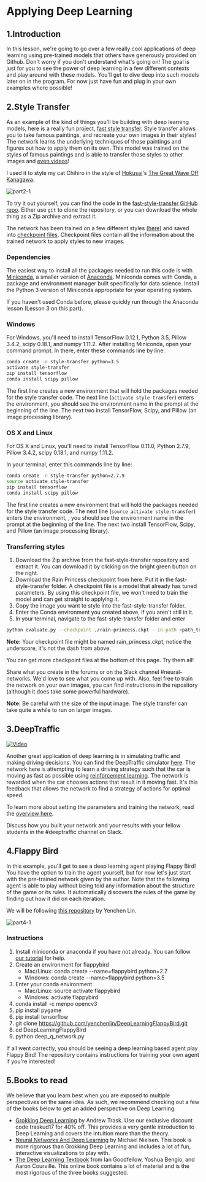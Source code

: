 # Applying Deep Learning

## 1.Introduction

In this lesson, we're going to go over a few really cool applications of deep learning using pre-trained models that 
others have generously provided on Github. Don't worry if you don't understand what's going on! The goal is just for 
you to see the power of deep learning in a few different contexts and play around with these models. You'll get to dive 
deep into such models later on in the program. For now just have fun and plug in your own examples where possible!

## 2.Style Transfer

As an example of the kind of things you'll be building with deep learning models, here is a really fun project, 
[fast style transfer](https://github.com/lengstrom/fast-style-transfer). Style transfer allows you to take famous 
paintings, and recreate your own images in their styles! The network learns the underlying techniques of those paintings 
and figures out how to apply them on its own. This model was trained on the styles of famous paintings and is able to 
transfer those styles to other images and [even videos](https://www.youtube.com/watch?v=xVJwwWQlQ1o)!

I used it to style my cat Chihiro in the style of [Hokusai](https://en.wikipedia.org/wiki/Hokusai)'s 
[The Great Wave Off Kanagawa](https://en.wikipedia.org/wiki/The_Great_Wave_off_Kanagawa).

![part2-1](readme/part2-1.png)

To try it out yourself, you can find the code in the [fast-style-transfer GitHub repo](https://github.com/lengstrom/fast-style-transfer). 
Either use `git` to clone the repository, or you can download the whole thing as a Zip archive and extract it.

The network has been trained on a few different styles ([here](https://github.com/lengstrom/fast-style-transfer/tree/master/examples/style)) 
and saved into [checkpoint files](https://drive.google.com/drive/folders/0B9jhaT37ydSyRk9UX0wwX3BpMzQ). Checkpoint 
files contain all the information about the trained network to apply styles to new images.

### Dependencies

The easiest way to install all the packages needed to run this code is with [Miniconda](http://conda.pydata.org/miniconda.html), 
a smaller version of [Anaconda](https://www.continuum.io/downloads). Miniconda comes with Conda, a package and 
environment manager built specifically for data science. Install the Python 3 version of Miniconda appropriate for your 
operating system.

If you haven't used Conda before, please quickly run through the Anaconda lesson (Lesson 3 on this part).

### Windows

For Windows, you'll need to install TensorFlow 0.12.1, Python 3.5, Pillow 3.4.2, scipy 0.18.1, and numpy 1.11.2. After 
installing Miniconda, open your command prompt. In there, enter these commands line by line:

```bash
conda create -n style-transfer python=3.5
activate style-transfer
pip install tensorflow
conda install scipy pillow
```

The first line creates a new environment that will hold the packages needed for the style transfer code. The next line 
(`activate style-transfer`) enters the environment, you should see the environment name in the prompt at the beginning 
of the line. The next two install TensorFlow, Scipy, and Pillow (an image processing library).

### OS X and Linux

For OS X and Linux, you'll need to install TensorFlow 0.11.0, Python 2.7.9, Pillow 3.4.2, scipy 0.18.1, and numpy 1.11.2.

In your terminal, enter this commands line by line:

```bash
conda create -n style-transfer python=2.7.9
source activate style-transfer
pip install tensorflow
conda install scipy pillow
```

The first line creates a new environment that will hold the packages needed for the style transfer code. The next line 
(`source activate style-transfer`) enters the environment, , you should see the environment name in the prompt at the 
beginning of the line. The next two install TensorFlow, Scipy, and Pillow (an image processing library).

### Transferring styles
 1. Download the Zip archive from the fast-style-transfer repository and extract it. You can download it by clicking on 
 the bright green button on the right.
 1. Download the Rain Princess checkpoint from here. Put it in the fast-style-transfer folder. A checkpoint file is a 
 model that already has tuned parameters. By using this checkpoint file, we won't need to train the model and can get 
 straight to applying it.
 1. Copy the image you want to style into the fast-style-transfer folder.
 1. Enter the Conda environment you created above, if you aren't still in it.
 1. In your terminal, navigate to the fast-style-transfer folder and enter

```bash
python evaluate.py --checkpoint ./rain-princess.ckpt --in-path <path_to_input_file> --out-path ./output_image.jpg
```

**Note:** Your checkpoint file might be named rain_princess.ckpt, notice the underscore, it's not the dash from above.

You can get more checkpoint files at the bottom of this page. Try them all!

Share what you create in the forums or on the Slack channel #neural-networks. We'd love to see what you come up with. 
Also, feel free to train the network on your own images, you can find instructions in the repository (although it does 
take some powerful hardware).

**Note:** Be careful with the size of the input image. The style transfer can take quite a while to run on larger 
images.

## 3.DeepTraffic

[![Video](../../../images/video.jpg)](http://scrier.myqnapcloud.com:8080/share.cgi?ssid=0MZqBkd&ep=&path=%2FDeep.Learning%2F1.Introduction%2F2.Applying-Deep-Learning%2Freadme&filename=1%20-%20Traffic%20Navigation%20with%20Deep%20Reinforcement%20Learning.mp4&fid=0MZqBkd&open=normal)
 
Another great application of deep learning is in simulating traffic and making driving decisions. You can find the 
DeepTraffic simulator [here](https://selfdrivingcars.mit.edu/deeptraffic/). The network here is attempting to learn a 
driving strategy such that the car is moving as fast as possible using [reinforcement learning](https://en.wikipedia.org/wiki/Reinforcement_learning). 
The network is rewarded when the car chooses actions that result in it moving fast. It's this feedback that allows the 
network to find a strategy of actions for optimal speed.

To learn more about setting the parameters and training the network, read the [overview here](https://selfdrivingcars.mit.edu/deeptraffic/).

Discuss how you built your network and your results with your fellow students in the #deeptraffic channel on Slack.

## 4.Flappy Bird

In this example, you'll get to see a deep learning agent playing Flappy Bird! You have the option to train the agent 
yourself, but for now let's just start with the pre-trained network given by the author. Note that the following agent 
is able to play without being told any information about the structure of the game or its rules. It automatically 
discovers the rules of the game by finding out how it did on each iteration.

We will be following [this repository](https://github.com/yenchenlin/DeepLearningFlappyBird) by Yenchen Lin.


![part4-1](readme/part4-1.jpg)

### Instructions
 1. Install miniconda or anaconda if you have not already. You can follow [our tutorial](https://classroom.udacity.com/nanodegrees/nd101/parts/2a9dba0b-28eb-4b0e-acfa-bdcf35680d90/modules/329a736b-1700-43d4-9bf0-753cc461bebc/lessons/9e9ed61d-20c3-4431-95aa-a1099f28d601/concepts/4cdc5a26-1e54-4a69-8eb4-f15e37aaab7b) 
 for help.
 1. Create an environment for flappybird
    * Mac/Linux: conda create --name=flappybird python=2.7
    * Windows: conda create --name=flappybird python=3.5
 1. Enter your conda environment
    * Mac/Linux: source activate flappybird
    * Windows: activate flappybird
 1. conda install -c menpo opencv3
 1. pip install pygame
 1. pip install tensorflow
 1. git clone https://github.com/yenchenlin/DeepLearningFlappyBird.git
 1. cd DeepLearningFlappyBird
 1. python deep_q_network.py
 
If all went correctly, you should be seeing a deep learning based agent play Flappy Bird! The repository contains 
instructions for training your own agent if you're interested!

## 5.Books to read

We believe that you learn best when you are exposed to multiple perspectives on the same idea. As such, we recommend 
checking out a few of the books below to get an added perspective on Deep Learning.

 * [Grokking Deep Learning](https://www.manning.com/books/grokking-deep-learning) by Andrew Trask. Use our exclusive 
 discount code traskud17 for 40% off. This provides a very gentle introduction to Deep Learning and covers the intuition 
 more than the theory.
 * [Neural Networks And Deep Learning](http://neuralnetworksanddeeplearning.com/) by Michael Nielsen. This book is more 
 rigorous than Grokking Deep Learning and includes a lot of fun, interactive visualizations to play with.
 * [The Deep Learning Textbook](http://www.deeplearningbook.org/) from Ian Goodfellow, Yoshua Bengio, and Aaron 
 Courville. This online book contains a lot of material and is the most rigorous of the three books suggested.
